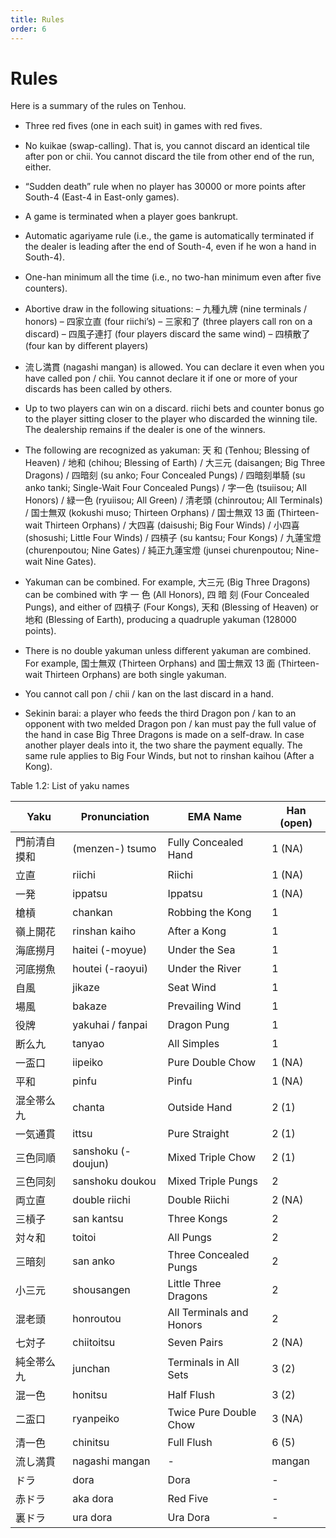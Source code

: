 ```yaml
---
title: Rules
order: 6
---
```


# Rules

Here is a summary of the rules on Tenhou.
- Three red ﬁves (one in each suit) in games with red ﬁves.
- No kuikae (swap-calling). That is, you cannot discard an identical
tile after pon or chii. You cannot discard the tile from other
end of the run, either.
- “Sudden death” rule when no player has 30000 or more points
after South-4 (East-4 in East-only games).
- A game is terminated when a player goes bankrupt.
- Automatic agariyame rule (i.e., the game is automatically terminated
if the dealer is leading after the end of South-4, even if
he won a hand in South-4).
- One-han minimum all the time (i.e., no two-han minimum even
after ﬁve counters).
- Abortive draw in the following situations:
– 九種九牌 (nine terminals / honors)
– 四家立直 (four riichi’s)
– 三家和了 (three players call ron on a discard)
– 四風子連打 (four players discard the same wind)
– 四槓散了 (four kan by diﬀerent players)
- 流し満貫 (nagashi mangan) is allowed. You can declare it even
when you have called pon / chii. You cannot declare it if one
or more of your discards has been called by others.

- Up to two players can win on a discard. riichi bets and counter
bonus go to the player sitting closer to the player who discarded
the winning tile. The dealership remains if the dealer is one of
the winners.
- The following are recognized as yakuman: 天 和 (Tenhou; Blessing
of Heaven) / 地和 (chihou; Blessing of Earth) / 大三元 (daisangen;
Big Three Dragons) / 四暗刻 (su anko; Four Concealed Pungs)
/ 四暗刻単騎 (su anko tanki; Single-Wait Four Concealed Pungs)
/ 字一色 (tsuiisou; All Honors) / 緑一色 (ryuiisou; All Green)
/ 清老頭 (chinroutou; All Terminals) / 国士無双 (kokushi muso;
Thirteen Orphans) / 国士無双 13 面 (Thirteen-wait Thirteen Orphans)
/ 大四喜 (daisushi; Big Four Winds) / 小四喜 (shosushi;
Little Four Winds) / 四槓子 (su kantsu; Four Kongs) / 九蓮宝燈
(churenpoutou; Nine Gates) / 純正九蓮宝燈 (junsei churenpoutou;
Nine-wait Nine Gates).
- Yakuman can be combined. For example, 大三元 (Big Three Dragons)
can be combined with 字 一 色 (All Honors), 四 暗 刻 (Four
Concealed Pungs), and either of 四槓子 (Four Kongs), 天和 (Blessing
of Heaven) or 地和 (Blessing of Earth), producing a quadruple
yakuman (128000 points).
- There is no double yakuman unless diﬀerent yakuman are combined.
For example, 国士無双 (Thirteen Orphans) and 国士無双
13 面 (Thirteen-wait Thirteen Orphans) are both single yakuman.
- You cannot call pon / chii / kan on the last discard in a hand.
- Sekinin barai: a player who feeds the third Dragon pon / kan
to an opponent with two melded Dragon pon / kan must pay
the full value of the hand in case Big Three Dragons is made on
a self-draw. In case another player deals into it, the two share the payment equally. The same rule applies to Big Four Winds,
but not to rinshan kaihou (After a Kong).

Table 1.2: List of yaku names

| Yaku                     | Pronunciation             | EMA Name                        | Han (open) |
|--------------------------|---------------------------|----------------------------------|------------|
| 門前清自摸和              | (menzen-) tsumo           | Fully Concealed Hand             | 1 (NA)     |
| 立直                     | riichi                    | Riichi                           | 1 (NA)     |
| 一発                     | ippatsu                   | Ippatsu                          | 1 (NA)     |
| 槍槓                     | chankan                   | Robbing the Kong                 | 1          |
| 嶺上開花                 | rinshan kaiho             | After a Kong                     | 1          |
| 海底撈月                 | haitei (-moyue)           | Under the Sea                    | 1          |
| 河底撈魚                 | houtei (-raoyui)          | Under the River                  | 1          |
| 自風                     | jikaze                    | Seat Wind                        | 1          |
| 場風                     | bakaze                    | Prevailing Wind                  | 1          |
| 役牌                     | yakuhai / fanpai          | Dragon Pung                      | 1          |
| 断么九                   | tanyao                    | All Simples                      | 1          |
| 一盃口                   | iipeiko                   | Pure Double Chow                 | 1 (NA)     |
| 平和                     | pinfu                     | Pinfu                            | 1 (NA)     |
| 混全帯么九               | chanta                    | Outside Hand                     | 2 (1)      |
| 一気通貫                 | ittsu                     | Pure Straight                    | 2 (1)      |
| 三色同順                 | sanshoku (-doujun)        | Mixed Triple Chow                | 2 (1)      |
| 三色同刻                 | sanshoku doukou           | Mixed Triple Pungs               | 2          |
| 両立直                   | double riichi             | Double Riichi                    | 2 (NA)     |
| 三槓子                   | san kantsu                | Three Kongs                      | 2          |
| 対々和                   | toitoi                    | All Pungs                        | 2          |
| 三暗刻                   | san anko                  | Three Concealed Pungs            | 2          |
| 小三元                   | shousangen                | Little Three Dragons             | 2          |
| 混老頭                   | honroutou                 | All Terminals and Honors         | 2          |
| 七対子                   | chiitoitsu                | Seven Pairs                      | 2 (NA)     |
| 純全帯么九               | junchan                   | Terminals in All Sets            | 3 (2)      |
| 混一色                   | honitsu                   | Half Flush                       | 3 (2)      |
| 二盃口                   | ryanpeiko                 | Twice Pure Double Chow           | 3 (NA)     |
| 清一色                   | chinitsu                  | Full Flush                       | 6 (5)      |
| 流し満貫                 | nagashi mangan            | -                                | mangan     |
| ドラ                     | dora                      | Dora                             | -          |
| 赤ドラ                   | aka dora                  | Red Five                         | -          |
| 裏ドラ                   | ura dora                  | Ura Dora                         | -          |

